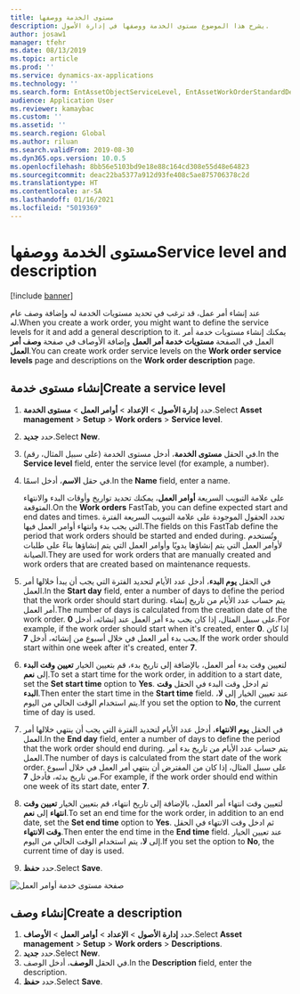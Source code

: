 ```yaml
---
title: مستوى الخدمة ووصفها
description: يشرح هذا الموضوع مستوى الخدمة ووصفها في إدارة الأصول.
author: josaw1
manager: tfehr
ms.date: 08/13/2019
ms.topic: article
ms.prod: ''
ms.service: dynamics-ax-applications
ms.technology: ''
ms.search.form: EntAssetObjectServiceLevel, EntAssetWorkOrderStandardDescription, EntAssetWorkOrderServiceLevel, EntAssetServiceLevelLookup
audience: Application User
ms.reviewer: kamaybac
ms.custom: ''
ms.assetid: ''
ms.search.region: Global
ms.author: riluan
ms.search.validFrom: 2019-08-30
ms.dyn365.ops.version: 10.0.5
ms.openlocfilehash: 8bb56e5103bd9e18e88c164cd308e55d48e64823
ms.sourcegitcommit: deac22ba5377a912d93fe408c5ae875706378c2d
ms.translationtype: HT
ms.contentlocale: ar-SA
ms.lasthandoff: 01/16/2021
ms.locfileid: "5019369"
---
```

# <a name="service-level-and-description"></a><span data-ttu-id="ef958-103">مستوى الخدمة ووصفها</span><span class="sxs-lookup"><span data-stu-id="ef958-103">Service level and description</span></span>

[!include [banner](../../includes/banner.md)]

 

<span data-ttu-id="ef958-104">عند إنشاء أمر عمل، قد ترغب في تحديد مستويات الخدمة له وإضافة وصف عام له.</span><span class="sxs-lookup"><span data-stu-id="ef958-104">When you create a work order, you might want to define the service levels for it and add a general description to it.</span></span> <span data-ttu-id="ef958-105">يمكنك إنشاء مستويات خدمة أمر العمل في الصفحة **مستويات خدمة أمر العمل** وإضافة الأوصاف في صفحة **وصف أمر العمل**.</span><span class="sxs-lookup"><span data-stu-id="ef958-105">You can create work order service levels on the **Work order service levels** page and descriptions on the **Work order description** page.</span></span>

## <a name="create-a-service-level"></a><span data-ttu-id="ef958-106">إنشاء مستوى خدمة</span><span class="sxs-lookup"><span data-stu-id="ef958-106">Create a service level</span></span>

1. <span data-ttu-id="ef958-107">حدد **إدارة الأصول** \> **الإعداد** \> **أوامر العمل** \> **مستوى الخدمة**.</span><span class="sxs-lookup"><span data-stu-id="ef958-107">Select **Asset management** \> **Setup** \> **Work orders** \> **Service level**.</span></span>
2. <span data-ttu-id="ef958-108">حدد **جديد**.</span><span class="sxs-lookup"><span data-stu-id="ef958-108">Select **New**.</span></span>
3. <span data-ttu-id="ef958-109">في الحقل **مستوى الخدمة**، أدخل مستوى الخدمة (على سبيل المثال، رقم).</span><span class="sxs-lookup"><span data-stu-id="ef958-109">In the **Service level** field, enter the service level (for example, a number).</span></span>
4. <span data-ttu-id="ef958-110">في حقل **الاسم**، أدخل اسمًا.</span><span class="sxs-lookup"><span data-stu-id="ef958-110">In the **Name** field, enter a name.</span></span>

    <span data-ttu-id="ef958-111">على علامة التبويب السريعة **أوامر العمل**، يمكنك تحديد تواريخ وأوقات البدء والانتهاء المتوقعة.</span><span class="sxs-lookup"><span data-stu-id="ef958-111">On the **Work orders** FastTab, you can define expected start and end dates and times.</span></span> <span data-ttu-id="ef958-112">تحدد الحقول الموجودة على علامة التبويب السريعة الفترة التي يجب بدء وانتهاء أوامر العمل فيها.</span><span class="sxs-lookup"><span data-stu-id="ef958-112">The fields on this FastTab define the period that work orders should be started and ended during.</span></span> <span data-ttu-id="ef958-113">وتُستخدم لأوامر العمل التي يتم إنشاؤها يدويًا وأوامر العمل التي يتم إنشاؤها بناءً على طلبات الصيانة.</span><span class="sxs-lookup"><span data-stu-id="ef958-113">They are used for work orders that are manually created and work orders that are created based on maintenance requests.</span></span> 

5. <span data-ttu-id="ef958-114">في الحقل **يوم البدء**، أدخل عدد الأيام لتحديد الفترة التي يجب أن يبدأ خلالها أمر العمل.</span><span class="sxs-lookup"><span data-stu-id="ef958-114">In the **Start day** field, enter a number of days to define the period that the work order should start during.</span></span> <span data-ttu-id="ef958-115">يتم حساب عدد الأيام من تاريخ إنشاء أمر العمل.</span><span class="sxs-lookup"><span data-stu-id="ef958-115">The number of days is calculated from the creation date of the work order.</span></span> <span data-ttu-id="ef958-116">على سبيل المثال، إذا كان يجب بدء أمر العمل عند إنشائه، أدخل **0**.</span><span class="sxs-lookup"><span data-stu-id="ef958-116">For example, if the work order should start when it's created, enter **0**.</span></span> <span data-ttu-id="ef958-117">إذا كان يجب بدء أمر العمل في خلال أسبوع من إنشائه، أدخل **7**.</span><span class="sxs-lookup"><span data-stu-id="ef958-117">If the work order should start within one week after it's created, enter **7**.</span></span>
6. <span data-ttu-id="ef958-118">لتعيين وقت بدء أمر العمل، بالإضافة إلى تاريخ بدء، قم بتعيين الخيار **تعيين وقت البدء** إلى **نعم**.</span><span class="sxs-lookup"><span data-stu-id="ef958-118">To set a start time for the work order, in addition to a start date, set the **Set start time** option to **Yes**.</span></span> <span data-ttu-id="ef958-119">ثم ادخل وقت البدء في الحقل **وقت البدء**.</span><span class="sxs-lookup"><span data-stu-id="ef958-119">Then enter the start time in the **Start time** field.</span></span> <span data-ttu-id="ef958-120">عند تعيين الخيار إلى **لا**، يتم استخدام الوقت الحالي من اليوم.</span><span class="sxs-lookup"><span data-stu-id="ef958-120">If you set the option to **No**, the current time of day is used.</span></span>
7. <span data-ttu-id="ef958-121">في الحقل **يوم الانتهاء**، أدخل عدد الأيام لتحديد الفترة التي يجب أن ينتهي خلالها أمر العمل.</span><span class="sxs-lookup"><span data-stu-id="ef958-121">In the **End day** field, enter a number of days to define the period that the work order should end during.</span></span> <span data-ttu-id="ef958-122">يتم حساب عدد الأيام من تاريخ بدء أمر العمل.</span><span class="sxs-lookup"><span data-stu-id="ef958-122">The number of days is calculated from the start date of the work order.</span></span> <span data-ttu-id="ef958-123">على سبيل المثال، إذا كان من المفترض أن ينتهي أمر العمل في خلال أسبوع من تاريخ بدئه، فأدخل **7**.</span><span class="sxs-lookup"><span data-stu-id="ef958-123">For example, if the work order should end within one week of its start date, enter **7**.</span></span>
8. <span data-ttu-id="ef958-124">لتعيين وقت انتهاء أمر العمل، بالإضافة إلى تاريخ انتهاء، قم بتعيين الخيار **تعيين وقت انتهاء** إلى **نعم**.</span><span class="sxs-lookup"><span data-stu-id="ef958-124">To set an end time for the work order, in addition to an end date, set the **Set end time** option to **Yes**.</span></span> <span data-ttu-id="ef958-125">ثم ادخل وقت الانتهاء في الحقل **وقت الانتهاء**.</span><span class="sxs-lookup"><span data-stu-id="ef958-125">Then enter the end time in the **End time** field.</span></span> <span data-ttu-id="ef958-126">عند تعيين الخيار إلى **لا**، يتم استخدام الوقت الحالي من اليوم.</span><span class="sxs-lookup"><span data-stu-id="ef958-126">If you set the option to **No**, the current time of day is used.</span></span>
9. <span data-ttu-id="ef958-127">حدد **حفظ**.</span><span class="sxs-lookup"><span data-stu-id="ef958-127">Select **Save**.</span></span>

![صفحة مستوى خدمة أوامر العمل](media/19-setup-for-work-orders.png)

## <a name="create-a-description"></a><span data-ttu-id="ef958-129">إنشاء وصف</span><span class="sxs-lookup"><span data-stu-id="ef958-129">Create a description</span></span>

1. <span data-ttu-id="ef958-130">حدد **إدارة الأصول** \> **الإعداد** \> **أوامر العمل** \> **الأوصاف**.</span><span class="sxs-lookup"><span data-stu-id="ef958-130">Select **Asset management** \> **Setup** \> **Work orders** \> **Descriptions**.</span></span>
2. <span data-ttu-id="ef958-131">حدد **جديد**.</span><span class="sxs-lookup"><span data-stu-id="ef958-131">Select **New**.</span></span>
3. <span data-ttu-id="ef958-132">في الحقل **الوصف**، أدخل الوصف.</span><span class="sxs-lookup"><span data-stu-id="ef958-132">In the **Description** field, enter the description.</span></span>
4. <span data-ttu-id="ef958-133">حدد **حفظ**.</span><span class="sxs-lookup"><span data-stu-id="ef958-133">Select **Save**.</span></span>
